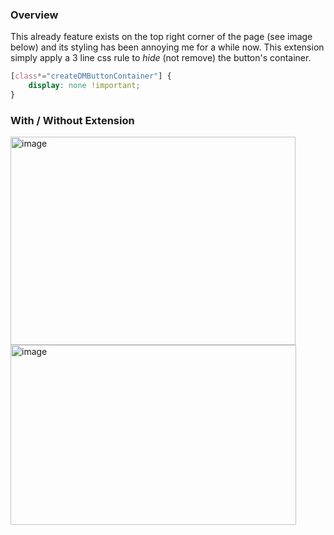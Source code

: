 ### Overview

This already feature exists on the top right corner of the page (see image below) and its styling has been annoying me for a while now.
This extension simply apply a 3 line css rule to *hide* (not remove) the button's container.
```css
[class*="createDMButtonContainer"] {
    display: none !important;
}
```

### With / Without Extension

<img width="456" height="333" alt="image" src="https://github.com/user-attachments/assets/4f0a63fc-f11d-4af6-96c6-03f58114c41f" />
<img width="457" height="288" alt="image" src="https://github.com/user-attachments/assets/5255c60c-56e3-4915-9999-93afd843bfd2" />
